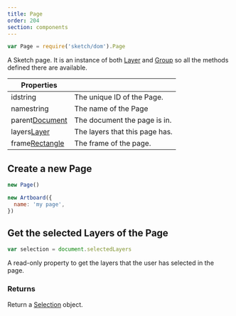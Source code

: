 ```yaml
---
title: Page
order: 204
section: components
---
```


```javascript
var Page = require('sketch/dom').Page
```

A Sketch page. It is an instance of both [Layer](#layer) and [Group](#group) so all the methods defined there are available.

| Properties                                                 |                                |
| ---------------------------------------------------------- | ------------------------------ |
| id<span class="arg-type">string</span>                     | The unique ID of the Page.     |
| name<span class="arg-type">string</span>                   | The name of the Page           |
| parent<span class="arg-type">[Document](#document)</span>  | The document the page is in.   |
| layers<span class="arg-type">[Layer](#layer)</span>        | The layers that this page has. |
| frame<span class="arg-type">[Rectangle](#rectangle)</span> | The frame of the page.         |

## Create a new Page

```javascript
new Page()
```

```javascript
new Artboard({
  name: 'my page',
})
```

## Get the selected Layers of the Page

```javascript
var selection = document.selectedLayers
```

A read-only property to get the layers that the user has selected in the page.

### Returns

Return a [Selection](#selection) object.
